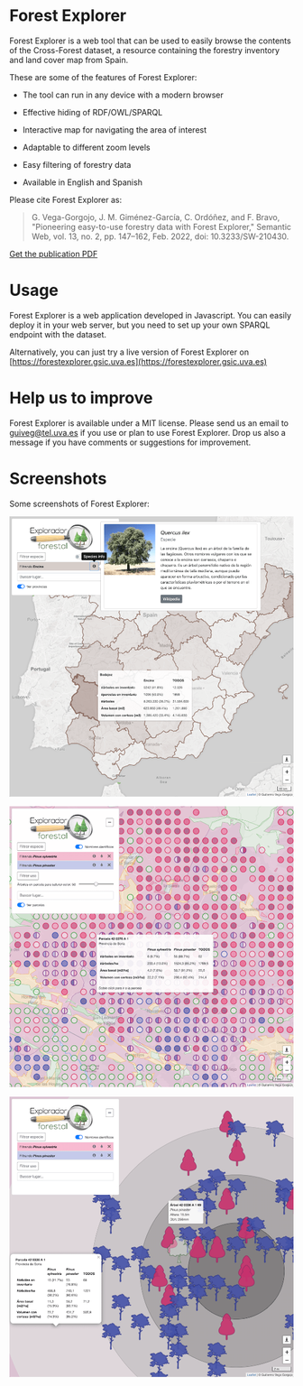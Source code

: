 Forest Explorer
==========
Forest Explorer is a web tool that can be used to easily browse the contents of the Cross-Forest dataset, a resource containing the forestry inventory and land cover map from Spain.

These are some of the features of Forest Explorer:

* The tool can run in any device with a modern browser

* Effective hiding of RDF/OWL/SPARQL

* Interactive map for navigating the area of interest

* Adaptable to different zoom levels

* Easy filtering of forestry data

* Available in English and Spanish


Please cite Forest Explorer as:

> G. Vega-Gorgojo, J. M. Giménez-García, C. Ordóñez, and F. Bravo, "Pioneering easy-to-use forestry data with Forest Explorer," Semantic Web, vol. 13, no. 2, pp. 147–162, Feb. 2022, doi: 10.3233/SW-210430.

[Get the publication PDF](https://content.iospress.com/articles/semantic-web/sw210430)

Usage
==========
Forest Explorer is a web application developed in Javascript. You can easily deploy it in your web server, but you need to set up your own SPARQL endpoint with the dataset. 

Alternatively, you can just try a live version of Forest Explorer on [https://forestexplorer.gsic.uva.es](https://forestexplorer.gsic.uva.es)


Help us to improve
==========
Forest Explorer is available under a MIT license. Please send us an email to [guiveg@tel.uva.es](mailto:guiveg@tel.uva.es) if you use or plan to use Forest Explorer. Drop us also a message if you have comments or suggestions for improvement.

Screenshots
==========
Some screenshots of Forest Explorer:

![screenshot 0](/images/snapshot0.png)

![screenshot 1](/images/snapshot1.png)

![screenshot 2](/images/snapshot2.png)
